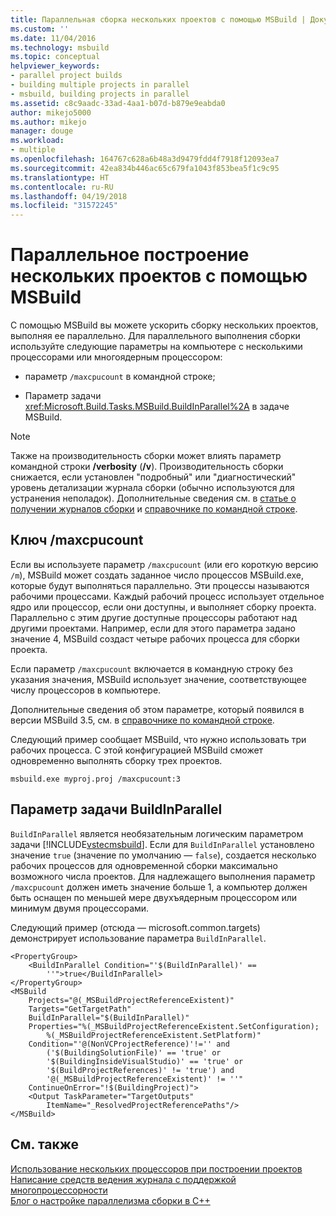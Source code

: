 ```yaml
---
title: Параллельная сборка нескольких проектов с помощью MSBuild | Документация Майкрософт
ms.custom: ''
ms.date: 11/04/2016
ms.technology: msbuild
ms.topic: conceptual
helpviewer_keywords:
- parallel project builds
- building multiple projects in parallel
- msbuild, building projects in parallel
ms.assetid: c8c9aadc-33ad-4aa1-b07d-b879e9eabda0
author: mikejo5000
ms.author: mikejo
manager: douge
ms.workload:
- multiple
ms.openlocfilehash: 164767c628a6b48a3d9479fdd4f7918f12093ea7
ms.sourcegitcommit: 42ea834b446ac65c679fa1043f853bea5f1c9c95
ms.translationtype: HT
ms.contentlocale: ru-RU
ms.lasthandoff: 04/19/2018
ms.locfileid: "31572245"
---
```

# <a name="building-multiple-projects-in-parallel-with-msbuild"></a>Параллельное построение нескольких проектов с помощью MSBuild
С помощью MSBuild вы можете ускорить сборку нескольких проектов, выполняя ее параллельно. Для параллельного выполнения сборки используйте следующие параметры на компьютере с несколькими процессорами или многоядерным процессором:  
  
-   параметр `/maxcpucount` в командной строке;  
  
-   Параметр задачи <xref:Microsoft.Build.Tasks.MSBuild.BuildInParallel%2A> в задаче MSBuild.  
  
> [!NOTE]
>  Также на производительность сборки может влиять параметр командной строки **/verbosity** (**/v**). Производительность сборки снижается, если установлен "подробный" или "диагностический" уровень детализации журнала сборки (обычно используются для устранения неполадок). Дополнительные сведения см. в [статье о получении журналов сборки](../msbuild/obtaining-build-logs-with-msbuild.md) и [справочнике по командной строке](../msbuild/msbuild-command-line-reference.md).  
  
## <a name="maxcpucount-switch"></a>Ключ /maxcpucount  
 Если вы используете параметр `/maxcpucount` (или его короткую версию `/m`), MSBuild может создать заданное число процессов MSBuild.exe, которые будут выполняться параллельно. Эти процессы называются рабочими процессами. Каждый рабочий процесс использует отдельное ядро или процессор, если они доступны, и выполняет сборку проекта. Параллельно с этим другие доступные процессоры работают над другими проектами. Например, если для этого параметра задано значение 4, MSBuild создаст четыре рабочих процесса для сборки проекта.  
  
 Если параметр `/maxcpucount` включается в командную строку без указания значения, MSBuild использует значение, соответствующее числу процессоров в компьютере.  
  
 Дополнительные сведения об этом параметре, который появился в версии MSBuild 3.5, см. в [справочнике по командной строке](../msbuild/msbuild-command-line-reference.md).  
  
 Следующий пример сообщает MSBuild, что нужно использовать три рабочих процесса. С этой конфигурацией MSBuild сможет одновременно выполнять сборку трех проектов.  
  
```  
msbuild.exe myproj.proj /maxcpucount:3   
```  
  
## <a name="buildinparallel-task-parameter"></a>Параметр задачи BuildInParallel  
 `BuildInParallel` является необязательным логическим параметром задачи [!INCLUDE[vstecmsbuild](../extensibility/internals/includes/vstecmsbuild_md.md)]. Если для `BuildInParallel` установлено значение `true` (значение по умолчанию — `false`), создается несколько рабочих процессов для одновременной сборки максимально возможного числа проектов. Для надлежащего выполнения параметр `/maxcpucount` должен иметь значение больше 1, а компьютер должен быть оснащен по меньшей мере двухъядерным процессором или минимум двумя процессорами.  
  
 Следующий пример (отсюда — microsoft.common.targets) демонстрирует использование параметра `BuildInParallel`.  
  
```  
<PropertyGroup>  
    <BuildInParallel Condition="'$(BuildInParallel)' ==   
        ''">true</BuildInParallel>  
</PropertyGroup>  
<MSBuild  
    Projects="@(_MSBuildProjectReferenceExistent)"  
    Targets="GetTargetPath"  
    BuildInParallel="$(BuildInParallel)"  
    Properties="%(_MSBuildProjectReferenceExistent.SetConfiguration);   
        %(_MSBuildProjectReferenceExistent.SetPlatform)"  
    Condition="'@(NonVCProjectReference)'!='' and   
        ('$(BuildingSolutionFile)' == 'true' or   
        '$(BuildingInsideVisualStudio)' == 'true' or   
        '$(BuildProjectReferences)' != 'true') and     
        '@(_MSBuildProjectReferenceExistent)' != ''"  
    ContinueOnError="!$(BuildingProject)">  
    <Output TaskParameter="TargetOutputs"   
        ItemName="_ResolvedProjectReferencePaths"/>  
</MSBuild>  
```  
  
## <a name="see-also"></a>См. также  
 [Использование нескольких процессоров при построении проектов](../msbuild/using-multiple-processors-to-build-projects.md)   
 [Написание средств ведения журнала с поддержкой многопроцессорности](../msbuild/writing-multi-processor-aware-loggers.md)   
 [Блог о настройке параллелизма сборки в C++](http://go.microsoft.com/fwlink/?LinkId=251457)
